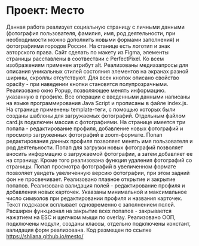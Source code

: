 # Проект: Место

Данная работа реализует социальную страницу с личными данными (фотография пользователя, фамилия, имя, род деятельности, при необходимости можно дополнить новыми формами заполнения) и фотографиями городов России. На станице есть логотип и знак авторского права. Сайт сделать по макету из Figma, элементы страницы расставлены в соотвествии с PerfectPixel. Ко всем изображениям применен атрибут alt. Реализованы медиазапросы для описания уникальных стилей состояния элементов на экранах разной ширины, скроллы отсутствуют. Для всех кнопок описано свойство opacity - при наведении кнопки становятся полупрозрачными. Реализовано окно Popup, позволяющее менять информацию. указанную в профиле. Все операции с введенными данными написаны на языке программирования Java Script и прописаны в файле index.js.   
На странице применены template-теги, с помощью которых были созданы шаблоны для загружаемых фотографий. Отдельным файлом card.js подключен массив с фотографиями. На странице имеется три попапа - редактирование профиля, добавление новых фотографий и просмотр загруженных фотографий в zoom-формате. 
Попап редактирования данных профиля позволяет менять имя пользователя и род деятельности. 
Попап для загрузки новых фотографий позволяет вносить информацию о загружаемой фотографии, а затем добавляет ее на страницу. Кроме того реализована функция удаления фотографий со страницы.
Попап просмотра фотографий в увеличенном формате позволяет увидеть увеличенную версию фотографии, при этом задний фон не просвечивает.
Реализовано плавное открытие и закрытие попапов.
Реализована валидация полей - редактирование профиля и добавления новых карточек. Укаазаны минимальной и максимальное число символов при редактировании профиля и названия карточек. Текст подсказок всплывает одновременно с заполнением полей. Расширен функционал на закрытие всех попапов - закрывается нажатием на ESC и щелчком мыщи по overlay.
Реализовано ООП, подключены модули, созданы классы, отдельно подключены констант, валидация форм реализована.
Код размещен по ссылке https://shliana.github.io/mesto/